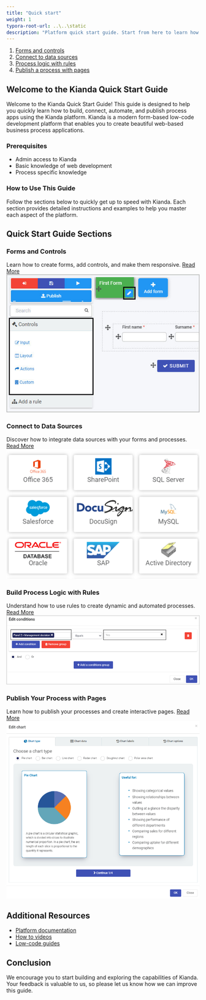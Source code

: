 ```yaml
---
title: "Quick start"
weight: 1
typora-root-url: ..\..\static
description: "Platform quick start guide. Start from here to learn how to use the platform quickly"
---
```

1. [Forms and controls](form-controls-layout/)
2. [Connect to data sources](connect-your-data/)
3. [Process logic with rules](plan-your-process/)
4. [Publish a process with pages](publish-your-process/)

## Welcome to the Kianda Quick Start Guide

Welcome to the Kianda Quick Start Guide! This guide is designed to help you quickly learn how to build, connect, automate, and publish process apps using the Kianda platform. Kianda is a modern form-based low-code development platform that enables you to create beautiful web-based business process applications.

### Prerequisites
- Admin access to Kianda
- Basic knowledge of web development
- Process specific  knowledge

### How to Use This Guide
Follow the sections below to quickly get up to speed with Kianda. Each section provides detailed instructions and examples to help you master each aspect of the platform.

## Quick Start Guide Sections
### Forms and Controls
Learn how to create forms, add controls, and make them responsive.
[Read More](form-controls-layout/)
![Forms and Controls](/images/access-controlsmenu-select-form.jpg)

### Connect to Data Sources
Discover how to integrate data sources with your forms and processes.
[Read More](connect-your-data/)
![Data Sources](/images/register-datasource.png)

### Build Process Logic with Rules
Understand how to use rules to create dynamic and automated processes.
[Read More](plan-your-process/)
![Process Logic](/images/addcondition1.gif)

### Publish Your Process with Pages
Learn how to publish your processes and create interactive pages.
[Read More](publish-your-process/)
![Publish Pages](/images/chart-widget-configuration.png)

## Additional Resources
- [Platform documentation](/platform/)
- [How to videos](/how-to/)
- [Low-code guides](/low-code/)

## Conclusion
We encourage you to start building and exploring the capabilities of Kianda. Your feedback is valuable to us, so please let us know how we can improve this guide.

